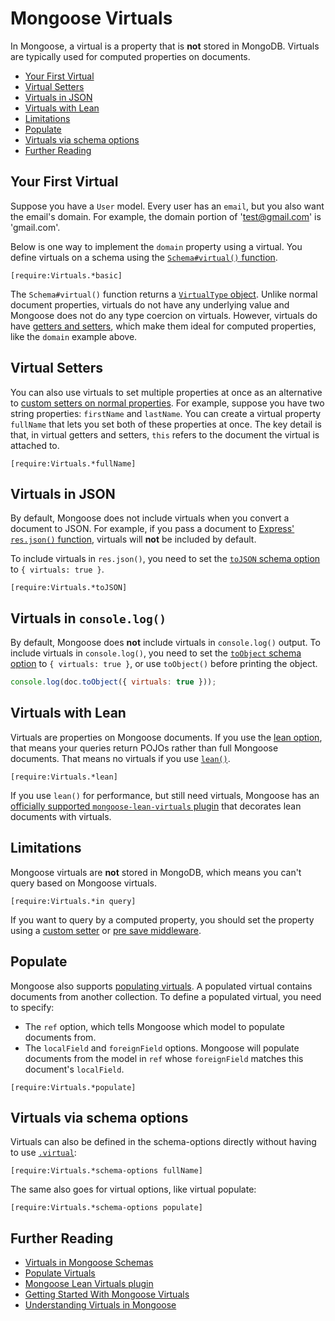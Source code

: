 # Mongoose Virtuals

In Mongoose, a virtual is a property that is **not** stored in MongoDB.
Virtuals are typically used for computed properties on documents.

* [Your First Virtual](#your-first-virtual)
* [Virtual Setters](#virtual-setters)
* [Virtuals in JSON](#virtuals-in-json)
* [Virtuals with Lean](#virtuals-with-lean)
* [Limitations](#limitations)
* [Populate](#populate)
* [Virtuals via schema options](#virtuals-via-schema-options)
* [Further Reading](#further-reading)

## Your First Virtual

Suppose you have a `User` model. Every user has an `email`, but you also
want the email's domain. For example, the domain portion of
'test@gmail.com' is 'gmail.com'.

Below is one way to implement the `domain` property using a virtual.
You define virtuals on a schema using the [`Schema#virtual()` function](../api/schema.html#schema_Schema-virtual).

```acquit
[require:Virtuals.*basic]
```

The `Schema#virtual()` function returns a [`VirtualType` object](../api/virtualtype.html). Unlike normal document properties,
virtuals do not have any underlying value and Mongoose does not do
any type coercion on virtuals. However, virtuals do have
[getters and setters](getters-setters.html), which make
them ideal for computed properties, like the `domain` example above.

## Virtual Setters

You can also use virtuals to set multiple properties at once as an
alternative to [custom setters on normal properties](getters-setters.html#setters). For example, suppose
you have two string properties: `firstName` and `lastName`. You can
create a virtual property `fullName` that lets you set both of
these properties at once. The key detail is that, in virtual getters and
setters, `this` refers to the document the virtual is attached to.

```acquit
[require:Virtuals.*fullName]
```

## Virtuals in JSON

By default, Mongoose does not include virtuals when you convert a document to JSON.
For example, if you pass a document to [Express'  `res.json()` function](http://expressjs.com/en/4x/api.html#res.json), virtuals will **not** be included by default.

To include virtuals in `res.json()`, you need to set the
[`toJSON` schema option](../guide.html#toJSON) to `{ virtuals: true }`.

```acquit
[require:Virtuals.*toJSON]
```

## Virtuals in `console.log()`

By default, Mongoose does **not** include virtuals in `console.log()` output.
To include virtuals in `console.log()`, you need to set the [`toObject` schema option](../guide.html#toObject) to `{ virtuals: true }`, or use `toObject()` before printing the object.

```javascript
console.log(doc.toObject({ virtuals: true }));
```

## Virtuals with Lean

Virtuals are properties on Mongoose documents. If you use the
[lean option](lean.html), that means your queries return POJOs
rather than full Mongoose documents. That means no virtuals if you use
[`lean()`](../api/query.html#query_Query-lean).

```acquit
[require:Virtuals.*lean]
```

If you use `lean()` for performance, but still need virtuals, Mongoose
has an
[officially supported `mongoose-lean-virtuals` plugin](https://plugins.mongoosejs.io/plugins/lean-virtuals)
that decorates lean documents with virtuals.

## Limitations

Mongoose virtuals are **not** stored in MongoDB, which means you can't query
based on Mongoose virtuals.

```acquit
[require:Virtuals.*in query]
```

If you want to query by a computed property, you should set the property using
a [custom setter](getters-setters.html) or [pre save middleware](../middleware.html).

## Populate

Mongoose also supports [populating virtuals](../populate.html). A populated
virtual contains documents from another collection. To define a populated
virtual, you need to specify:

* The `ref` option, which tells Mongoose which model to populate documents from.
* The `localField` and `foreignField` options. Mongoose will populate documents from the model in `ref` whose `foreignField` matches this document's `localField`.

```acquit
[require:Virtuals.*populate]
```

## Virtuals via schema options

Virtuals can also be defined in the schema-options directly without having to use [`.virtual`](../api/schema.html#Schema.prototype.virtual):

```acquit
[require:Virtuals.*schema-options fullName]
```

The same also goes for virtual options, like virtual populate:

```acquit
[require:Virtuals.*schema-options populate]
```

## Further Reading

* [Virtuals in Mongoose Schemas](../guide.html#virtuals)
* [Populate Virtuals](../populate.html#populate-virtuals)
* [Mongoose Lean Virtuals plugin](https://plugins.mongoosejs.io/plugins/lean-virtuals)
* [Getting Started With Mongoose Virtuals](https://masteringjs.io/tutorials/mongoose/virtuals)
* [Understanding Virtuals in Mongoose](https://futurestud.io/tutorials/understanding-virtuals-in-mongoose)
